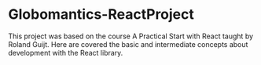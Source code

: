 # Globomantics-ReactProject
This project was based on the course A Practical Start with React taught by Roland Guijt. Here are covered the basic and intermediate concepts about development with the React library.
